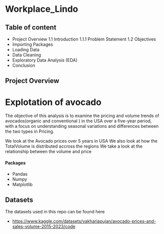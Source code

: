 # Workplace_Lindo

 ## Table of content
*  Project Overview 1.1 Introduction 1.1.1 Problem Statement 1.2 Objectives
* Importing Packages
* Loading Data
* Data Cleaning
* Exploratory Data Analysis (EDA)
* Conclusion

## Project Overview
 # Explotation of avocado
The objective of this analysis is to examine the pricing and volume trends of avocados(organic and conventional ) in the USA over a five-year period, with a focus on understanding seasonal variations and differences between the two types in Pricing.

We look at the Avocado prices over 5 years in USA
We also look at how the TotalVolume is distributed accross the regions
We take a look at the relationship between the volume and price

#### Packages
* Pandas
* Numpy
* Matplotlib

## Datasets
The datasets used in this repo can be found here
+ https://www.kaggle.com/datasets/vakhariapujan/avocado-prices-and-sales-volume-2015-2023/code


